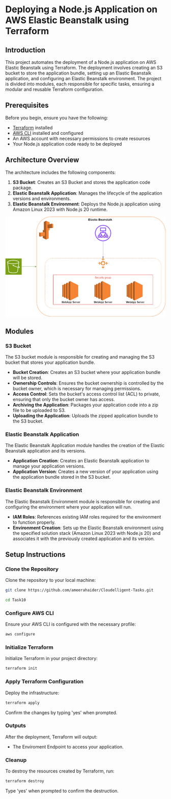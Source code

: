 # Deploying a Node.js Application on AWS Elastic Beanstalk using Terraform

## Introduction

This project automates the deployment of a Node.js application on AWS Elastic Beanstalk using Terraform. The deployment involves creating an S3 bucket to store the application bundle, setting up an Elastic Beanstalk application, and configuring an Elastic Beanstalk environment. The project is divided into modules, each responsible for specific tasks, ensuring a modular and reusable Terraform configuration.

## Prerequisites

Before you begin, ensure you have the following:

- [Terraform](https://www.terraform.io/downloads.html) installed
- [AWS CLI](https://aws.amazon.com/cli/) installed and configured
- An AWS account with necessary permissions to create resources
- Your Node.js application code ready to be deployed

## Architecture Overview

The architecture includes the following components:

1. **S3 Bucket**: Creates an S3 Bucket and stores the application code package.
2. **Elastic Beanstalk Application**: Manages the lifecycle of the application versions and environments.
3. **Elastic Beanstalk Environment**: Deploys the Node.js application using Amazon Linux 2023 with Node.js 20 runtime.

![alt text](architectureDiagram.png)

## Modules

### S3 Bucket
The S3 bucket module is responsible for creating and managing the S3 bucket that stores your application bundle.

- **Bucket Creation**: Creates an S3 bucket where your application bundle will be stored.
- **Ownership Controls**: Ensures the bucket ownership is controlled by the bucket owner, which is necessary for managing permissions.
- **Access Control**: Sets the bucket's access control list (ACL) to private, ensuring that only the bucket owner has access.
- **Archiving the Application**: Packages your application code into a zip file to be uploaded to S3.
- **Uploading the Application**: Uploads the zipped application bundle to the S3 bucket.

### Elastic Beanstalk Application

The Elastic Beanstalk Application module handles the creation of the Elastic Beanstalk application and its versions.

- **Application Creation**: Creates an Elastic Beanstalk application to manage your application versions.
- **Application Version**: Creates a new version of your application using the application bundle stored in the S3 bucket.

### Elastic Beanstalk Environment

The Elastic Beanstalk Environment module is responsible for creating and configuring the environment where your application will run.

- **IAM Roles**: References existing IAM roles required for the environment to function properly.
- **Environment Creation**: Sets up the Elastic Beanstalk environment using the specified solution stack (Amazon Linux 2023 with Node.js 20) and associates it with the previously created application and its version.

## Setup Instructions

### Clone the Repository

Clone the repository to your local machine:

```sh
git clone https://github.com/ameerahaider/Cloudelligent-Tasks.git
```

```sh
cd Task10
```

### Configure AWS CLI

Ensure your AWS CLI is configured with the necessary profile:

```sh
aws configure
```

### Initialize Terraform

Initialize Terraform in your project directory:

```sh
terraform init
```

### Apply Terraform Configuration

Deploy the infrastructure:

```sh
terraform apply
```

Confirm the changes by typing 'yes' when prompted.

### Outputs
After the deployment, Terraform will output:
- The Enviroment Endpoint to access your application.

### Cleanup

To destroy the resources created by Terraform, run:

```sh
terraform destroy
```

Type 'yes' when prompted to confirm the destruction.